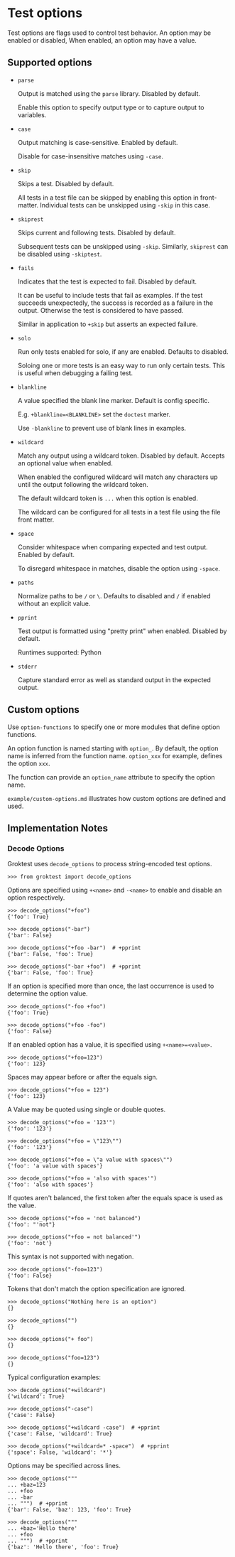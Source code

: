 # Test options

Test options are flags used to control test behavior. An option may be
enabled or disabled, When enabled, an option may have a value.

## Supported options

- `parse`

   Output is matched using the `parse` library. Disabled by default.

   Enable this option to specify output type or to capture output to
   variables.

- `case`

  Output matching is case-sensitive. Enabled by default.

  Disable for case-insensitive matches using `-case`.

- `skip`

  Skips a test. Disabled by default.

  All tests in a test file can be skipped by enabling this option in
  front-matter. Individual tests can be unskipped using `-skip` in this
  case.

- `skiprest`

  Skips current and following tests. Disabled by default.

  Subsequent tests can be unskipped using `-skip`. Similarly, `skiprest`
  can be disabled using `-skiptest`.

- `fails`

  Indicates that the test is expected to fail. Disabled by default.

  It can be useful to include tests that fail as examples. If the test
  succeeds unexpectedly, the success is recorded as a failure in the
  output. Otherwise the test is considered to have passed.

  Similar in application to `+skip` but asserts an expected failure.

- `solo`

  Run only tests enabled for solo, if any are enabled. Defaults to
  disabled.

  Soloing one or more tests is an easy way to run only certain tests.
  This is useful when debugging a failing test.

- `blankline`

  A value specified the blank line marker. Default is config specific.

  E.g. `+blankline=<BLANKLINE>` set the `doctest` marker.

  Use `-blankline` to prevent use of blank lines in examples.

- `wildcard`

  Match any output using a wildcard token. Disabled by default. Accepts
  an optional value when enabled.

  When enabled the configured wildcard will match any characters up
  until the output following the wildcard token.

  The default wildcard token is `...` when this option is enabled.

  The wildcard can be configured for all tests in a test file using the
  file front matter.

- `space`

  Consider whitespace when comparing expected and test output. Enabled
  by default.

  To disregard whitespace in matches, disable the option using
  `-space`.

- `paths`

  Normalize paths to be `/` or `\`. Defaults to disabled and `/` if
  enabled without an explicit value.

- `pprint`

  Test output is formatted using "pretty print" when enabled. Disabled
  by default.

  Runtimes supported: Python

- `stderr`

  Capture standard error as well as standard output in the expected
  output.

## Custom options

Use `option-functions` to specify one or more modules that define option
functions.

An option function is named starting with `option_`. By default, the
option name is inferred from the function name. `option_xxx` for
example, defines the option `xxx`.

The function can provide an `option_name` attribute to specify the
option name.

`example/custom-options.md` illustrates how custom options are defined
and used.

## Implementation Notes

### Decode Options

Groktest uses `decode_options` to process string-encoded test options.

    >>> from groktest import decode_options

Options are specified using `+<name>` and `-<name>` to enable and
disable an option respectively.

    >>> decode_options("+foo")
    {'foo': True}

    >>> decode_options("-bar")
    {'bar': False}

    >>> decode_options("+foo -bar")  # +pprint
    {'bar': False, 'foo': True}

    >>> decode_options("-bar +foo")  # +pprint
    {'bar': False, 'foo': True}

If an option is specified more than once, the last occurrence is used to
determine the option value.

    >>> decode_options("-foo +foo")
    {'foo': True}

    >>> decode_options("+foo -foo")
    {'foo': False}

If an enabled option has a value, it is specified using `+<name>=<value>`.

    >>> decode_options("+foo=123")
    {'foo': 123}

Spaces may appear before or after the equals sign.

    >>> decode_options("+foo = 123")
    {'foo': 123}

A Value may be quoted using single or double quotes.

    >>> decode_options("+foo = '123'")
    {'foo': '123'}

    >>> decode_options("+foo = \"123\"")
    {'foo': '123'}

    >>> decode_options("+foo = \"a value with spaces\"")
    {'foo': 'a value with spaces'}

    >>> decode_options("+foo = 'also with spaces'")
    {'foo': 'also with spaces'}

If quotes aren't balanced, the first token after the equals space is
used as the value.

    >>> decode_options("+foo = 'not balanced")
    {'foo': "'not"}

    >>> decode_options("+foo = not balanced'")
    {'foo': 'not'}

This syntax is not supported with negation.

    >>> decode_options("-foo=123")
    {'foo': False}

Tokens that don't match the option specification are ignored.

    >>> decode_options("Nothing here is an option")
    {}

    >>> decode_options("")
    {}

    >>> decode_options("+ foo")
    {}

    >>> decode_options("foo=123")
    {}

Typical configuration examples:

    >>> decode_options("+wildcard")
    {'wildcard': True}

    >>> decode_options("-case")
    {'case': False}

    >>> decode_options("+wildcard -case")  # +pprint
    {'case': False, 'wildcard': True}

    >>> decode_options("+wildcard=* -space")  # +pprint
    {'space': False, 'wildcard': '*'}

Options may be specified across lines.

    >>> decode_options("""
    ... +baz=123
    ... +foo
    ... -bar
    ... """)  # +pprint
    {'bar': False, 'baz': 123, 'foo': True}

    >>> decode_options("""
    ... +baz='Hello there'
    ... +foo
    ... """)  # +pprint
    {'baz': 'Hello there', 'foo': True}
